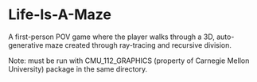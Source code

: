 # Life-Is-A-Maze
A first-person POV game where the player walks through a 3D, auto-generative maze created through ray-tracing and recursive division.

Note: must be run with CMU_112_GRAPHICS (property of Carnegie Mellon University) package in the same directory.
